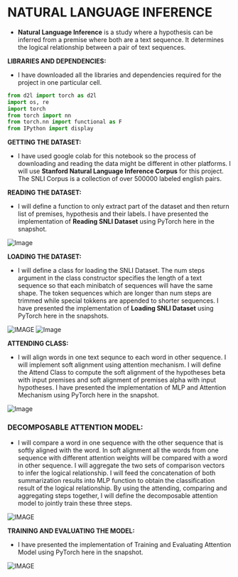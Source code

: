 # **NATURAL LANGUAGE INFERENCE**
- **Natural Language Inference** is a study where a hypothesis can be inferred from a premise where both are a text sequence. It determines the logical relationship between a pair of text sequences.

**LIBRARIES AND DEPENDENCIES:**
- I have downloaded all the libraries and dependencies required for the project in one particular cell.

```python
from d2l import torch as d2l
import os, re
import torch     
from torch import nn      
from torch.nn import functional as F
from IPython import display
```

**GETTING THE DATASET:**
- I have used google colab for this notebook so the process of downloading and reading the data might be different in other platforms. I will use **Stanford Natural Language Inference Corpus** for this project. The SNLI Corpus is a collection of over 500000 labeled english pairs.

**READING THE DATASET:**
- I will define a function to only extract part of the dataset and then return list of premises, hypothesis and their labels. I have presented the implementation of **Reading SNLI Dataset** using PyTorch here in the snapshot.

![Image](https://github.com/ThinamXx/300Days__MachineLearningDeepLearning/blob/main/Images/Day%20179.PNG)

**LOADING THE DATASET:**
- I will define a class for loading the SNLI Dataset. The num steps argument in the class constructor specifies the length of a text sequence so that each minibatch of sequences will have the same shape. The token sequences which are longer than num steps are trimmed while special tokkens are appended to shorter sequences. I have presented the implementation of **Loading SNLI Dataset** using PyTorch here in the snapshots. 

![IMAGE](https://github.com/ThinamXx/300Days__MachineLearningDeepLearning/blob/main/Images/Day%20180.PNG)
![Image](https://github.com/ThinamXx/300Days__MachineLearningDeepLearning/blob/main/Images/Day%20180a.PNG)

**ATTENDING CLASS:**
- I will align words in one text sequnce to each word in other sequence. I will implement soft alignment using attention mechanism. I will define the Attend Class to compute the soft alignment of the hypotheses beta with input premises and soft alignment of premises alpha with input hypotheses. I have presented the implementation of MLP and Attention Mechanism using PyTorch here in the snapshot. 

![Image](https://github.com/ThinamXx/300Days__MachineLearningDeepLearning/blob/main/Images/Day%20181.PNG)

### **DECOMPOSABLE ATTENTION MODEL:**
- I will compare a word in one sequence with the other sequence that is softly aligned with the word. In soft alignment all the words from one sequence with different attention weights will be compared with a word in other sequence. I will aggregate the two sets of comparison vectors to infer the logical relationship. I will feed the concatenation of both summarization results into MLP function to obtain the classification result of the logical relationship. By using the attending, comparing and aggregating steps together, I will define the decomposable attention model to jointly train these three steps.

![IMAGE](https://github.com/ThinamXx/300Days__MachineLearningDeepLearning/blob/main/Images/Day%20182.PNG)

**TRAINING AND EVALUATING THE MODEL:**
- I have presented the implementation of Training and Evaluating Attention Model using PyTorch here in the snapshot.

![IMAGE](https://github.com/ThinamXx/300Days__MachineLearningDeepLearning/blob/main/Images/Day%20183.PNG)
